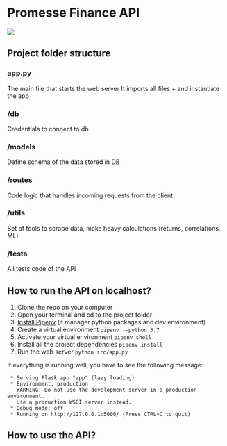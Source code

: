 # Promesse Finance API

![
](https://i.imgur.com/QD9pkZW.png)

## Project folder structure

### app.py

The main file that starts the web server
It imports all files + and instantiate the app

### /db

Credentials to connect to db

### /models

Define schema of the data stored in DB

### /routes

Code logic that handles incoming requests from the client

### /utils

Set of tools to scrape data, make heavy calculations (returns, correlations, ML)

### /tests

All tests code of the API

## How to run the API on localhost?

1. Clone the repo on your computer
2. Open your terminal and cd to the project folder
3. [Install Pipenv](https://docs.pipenv.org/en/latest/) (it manager python packages and dev environment)
4. Create a virtual environment
   `pipenv --python 3.7`
5. Activate your virtual environment
   `pipenv shell`
6. Install all the project dependencies
   `pipenv install`
7. Run the web server
   `python src/app.py`

If everything is running well, you have to see the following message:

     * Serving Flask app "app" (lazy loading)
     * Environment: production
       WARNING: Do not use the development server in a production environment.
       Use a production WSGI server instead.
     * Debug mode: off
     * Running on http://127.0.0.1:5000/ (Press CTRL+C to quit)

## How to use the API?
